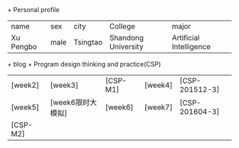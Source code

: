 <html>

<style type="text/css">a {text-decoration: none}</style>
<body>
+ Personal  profile
  <table>                 
  <tr> <td> name  </td> <td> sex   </td>  <td> city  </td> <td> College</td><td> major </td>  </tr>       <tr> <td> Xu Pengbo  </td> <td> male </td><td> Tsingtao  </td>  <td>Shandong University </td> <td> Artificial Intelligence</td>  </tr>                 
  </table>
+ blog    
  + Program design thinking and practice(CSP) 
<table>     
<tr> <td><a href="./week2.md">[week2]</a></td> 
     <td><a href="./week3.md">[week3]</a>  </td>
     <td><a href="./CSP-M1.md">[CSP-M1]</a>    </td>
     <td><a href="./week4.md">[week4]</a>    </td>
     <td><a href="./CSP-201512-3.md">[CSP-201512-3]</a> </td>
</tr>   
<tr> 
     <td><a href="./week5.md">[week5]</a></td>
     <td><a href="./week6模拟.md">[week6限时大模拟]</a> </td>
     <td><a href="./week6.md">[week6]</a></td>
     <td><a href="./week7.md">[week7]</a> </td>
     <td><a href="./csp201604-3.md">[CSP-201604-3]</a> </td>
</tr> 
<tr> <td><a href="./CSP-M2.md">[CSP-M2]</a></td>  
     <td> </td>   
     <td> </td>  
     <td> </td>
     <td> </td> 
</tr> 
</table> 
</body>
</html>
    
